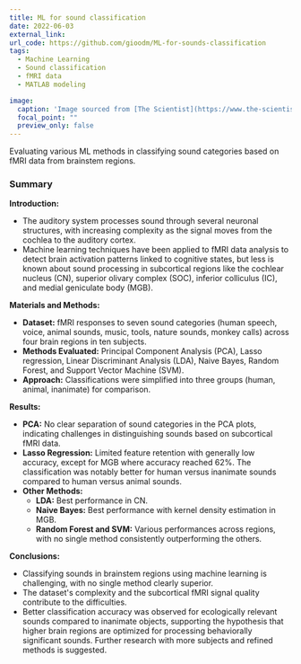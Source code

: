 ```yaml
---
title: ML for sound classification
date: 2022-06-03
external_link: 
url_code: https://github.com/gioodm/ML-for-sounds-classification
tags:
  - Machine Learning
  - Sound classification
  - fMRI data
  - MATLAB modeling

image:
  caption: 'Image sourced from [The Scientist](https://www.the-scientist.com/how-scientists-are-tackling-brain-imaging-s-replication-problem-68942)'
  focal_point: ""
  preview_only: false
---
```


Evaluating various ML methods in classifying sound categories based on fMRI data from brainstem regions.

### Summary

**Introduction:**
- The auditory system processes sound through several neuronal structures, with increasing complexity as the signal moves from the cochlea to the auditory cortex.
- Machine learning techniques have been applied to fMRI data analysis to detect brain activation patterns linked to cognitive states, but less is known about sound processing in subcortical regions like the cochlear nucleus (CN), superior olivary complex (SOC), inferior colliculus (IC), and medial geniculate body (MGB).

**Materials and Methods:**
- **Dataset:** fMRI responses to seven sound categories (human speech, voice, animal sounds, music, tools, nature sounds, monkey calls) across four brain regions in ten subjects.
- **Methods Evaluated:** Principal Component Analysis (PCA), Lasso regression, Linear Discriminant Analysis (LDA), Naive Bayes, Random Forest, and Support Vector Machine (SVM).
- **Approach:** Classifications were simplified into three groups (human, animal, inanimate) for comparison.

**Results:**
- **PCA:** No clear separation of sound categories in the PCA plots, indicating challenges in distinguishing sounds based on subcortical fMRI data.
- **Lasso Regression:** Limited feature retention with generally low accuracy, except for MGB where accuracy reached 62%. The classification was notably better for human versus inanimate sounds compared to human versus animal sounds.
- **Other Methods:** 
  - **LDA:** Best performance in CN.
  - **Naive Bayes:** Best performance with kernel density estimation in MGB.
  - **Random Forest and SVM:** Various performances across regions, with no single method consistently outperforming the others.

**Conclusions:**
- Classifying sounds in brainstem regions using machine learning is challenging, with no single method clearly superior.
- The dataset's complexity and the subcortical fMRI signal quality contribute to the difficulties.
- Better classification accuracy was observed for ecologically relevant sounds compared to inanimate objects, supporting the hypothesis that higher brain regions are optimized for processing behaviorally significant sounds. Further research with more subjects and refined methods is suggested.
